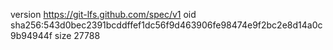 version https://git-lfs.github.com/spec/v1
oid sha256:543d0bec2391bcddffef1dc56f9d463906fe98474e9f2bc2e8d14a0c9b94944f
size 27788
